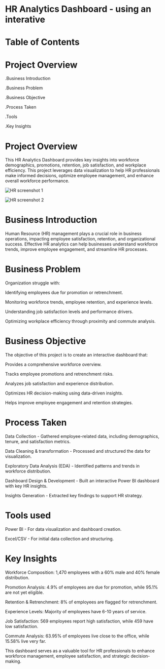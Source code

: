 # HR Analytics Dashboard - using an interative 


# Table of Contents

# Project Overview

.Business Introduction

.Business Problem

.Business Objective

.Process Taken

.Tools

.Key Insights

# Project Overview

This  HR Analytics Dashboard provides key insights into workforce demographics, promotions, retention, job satisfaction, and workplace efficiency. This project leverages data visualization to help HR professionals make informed decisions, optimize employee management, and enhance overall workforce performance.



![HR screenshot 1](https://github.com/user-attachments/assets/fd6d1d50-e48d-4b7f-9062-1db2caebaf0c)


![HR screenshot 2](https://github.com/user-attachments/assets/2b220236-7462-4d44-8bb4-8eecf18da3b0)



# Business Introduction

Human Resource (HR) management plays a crucial role in business operations, impacting employee satisfaction, retention, and organizational success. Effective HR analytics can help businesses understand workforce trends, improve employee engagement, and streamline HR processes.

# Business Problem

Organization struggle with:

Identifying employees due for promotion or retrenchment.

Monitoring workforce trends, employee retention, and experience levels.

Understanding job satisfaction levels and performance drivers.

Optimizing workplace efficiency through proximity and commute analysis.

# Business Objective

The objective of this project is to create an interactive dashboard that:

Provides a comprehensive workforce overview.

Tracks employee promotions and retrenchment risks.

Analyzes job satisfaction and experience distribution.

Optimizes HR decision-making using data-driven insights.

Helps improve employee engagement and retention strategies.

# Process Taken

Data Collection - Gathered employee-related data, including demographics, tenure, and satisfaction metrics.

Data Cleaning & transformation  - Processed and structured the data for visualization.

Exploratory Data Analysis (EDA) - Identified patterns and trends in workforce distribution.

Dashboard Design & Development - Built an interactive Power BI dashboard with key HR insights.

Insights Generation - Extracted key findings to support HR strategy.

# Tools used

Power BI - For data visualization and dashboard creation.

Excel/CSV - For initial data collection and structuring.

# Key Insights

Workforce Composition: 1,470 employees with a 60% male and 40% female distribution.

Promotion Analysis: 4.9% of employees are due for promotion, while 95.1% are not yet eligible.

Retention & Retrenchment: 8% of employees are flagged for retrenchment.

Experience Levels: Majority of employees have 6-10 years of service.

Job Satisfaction: 569 employees report high satisfaction, while 459 have low satisfaction.

Commute Analysis: 63.95% of employees live close to the office, while 15.58% live very far.

This dashboard serves as a valuable tool for HR professionals to enhance workforce management, employee satisfaction, and strategic decision-making.

